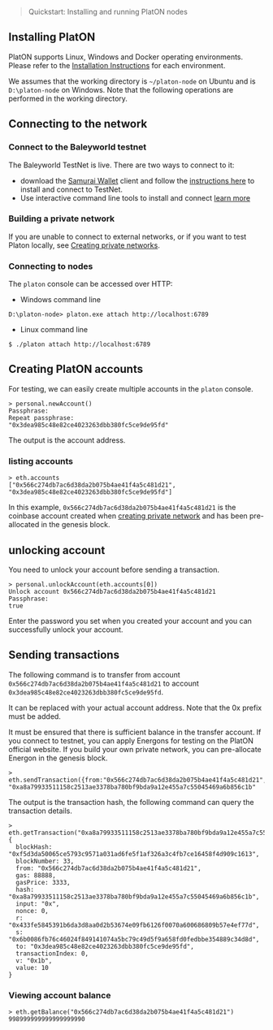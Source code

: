 
> Quickstart: Installing and running PlatON nodes

## Installing PlatON

PlatON supports Linux, Windows and Docker operating environments. Please refer to the [Installation Instructions](en-us/basics/[English]-Installation-Instructions) for each environment.

We assumes that the working directory is `~/platon-node` on Ubuntu and is `D:\platon-node` on Windows. Note that the following operations are performed in the working directory.

## Connecting to the network

### Connect to the Baleyworld testnet

The Baleyworld TestNet is live. There are two ways to connect to it:
* download the [Samurai Wallet](https://download.platon.network/0.3/samurai-windows-x86_64-0.3.0.zip) client and follow the [instructions here](en-us/user-interfaces/[English]-Samurai-Wallet) to install and connect to TestNet.
* Use interactive command line tools to install and connect [learn more](en-us/user-interfaces/cmd-line-interface/_javascript-console)

### Building a private network

If you are unable to connect to external networks, or if you want to test Platon locally, see [Creating private networks](en-us/basics/[English]-Private-Networks).

### Connecting to nodes

The `platon` console can be accessed over HTTP:
- Windows command line


```
D:\platon-node> platon.exe attach http://localhost:6789
```

- Linux command line

```
$ ./platon attach http://localhost:6789
```

## Creating PlatON accounts
For testing, we can easily create multiple accounts in the `platon` console.

```
> personal.newAccount()
Passphrase: 
Repeat passphrase: 
"0x3dea985c48e82ce4023263dbb380fc5ce9de95fd"
```
The output is the account address.

### listing accounts

```
> eth.accounts
["0x566c274db7ac6d38da2b075b4ae41f4a5c481d21", "0x3dea985c48e82ce4023263dbb380fc5ce9de95fd"]
```
In this example, `0x566c274db7ac6d38da2b075b4ae41f4a5c481d21` is the coinbase account created when [creating private network](en-us/basics/[English]-Private-Networks) and has been pre-allocated in the genesis block.

## unlocking account

You need to unlock your account before sending a transaction.

```
> personal.unlockAccount(eth.accounts[0])
Unlock account 0x566c274db7ac6d38da2b075b4ae41f4a5c481d21
Passphrase: 
true
```
Enter the password you set when you created your account and you can successfully unlock your account.

## Sending transactions

The following command is to transfer from account `0x566c274db7ac6d38da2b075b4ae41f4a5c481d21` to account `0x3dea985c48e82ce4023263dbb380fc5ce9de95fd`.

It can be replaced with your actual account address. Note that the 0x prefix must be added.

It must be ensured that there is sufficient balance in the transfer account. If you connect to testnet, you can apply Energons for testing on the PlatON official website. If you build your own private network, you can pre-allocate Energon in the genesis block.

```
> eth.sendTransaction({from:"0x566c274db7ac6d38da2b075b4ae41f4a5c481d21",to:"0x3dea985c48e82ce4023263dbb380fc5ce9de95fd",value:10,gas:88888,gasPrice:3333})
"0xa8a79933511158c2513ae3378ba780bf9bda9a12e455a7c55045469a6b856c1b"
```

The output is the transaction hash, the following command can query the transaction details.

```
> eth.getTransaction("0xa8a79933511158c2513ae3378ba780bf9bda9a12e455a7c55045469a6b856c1b")
{
  blockHash: "0xf5d3da50065ce5793c9571a031ad6fe5f1af326a3c4fb7ce16458f4d909c1613",
  blockNumber: 33,
  from: "0x566c274db7ac6d38da2b075b4ae41f4a5c481d21",
  gas: 88888,
  gasPrice: 3333,
  hash: "0xa8a79933511158c2513ae3378ba780bf9bda9a12e455a7c55045469a6b856c1b",
  input: "0x",
  nonce: 0,
  r: "0x433fe5845391b6da3d8aa0d2b53674e09fb6126f0070a600686809b57e4ef77d",
  s: "0x6b0086fb76c46024f849141074a5bc79c49d5f9a658fd0fedbbe354889c34d8d",
  to: "0x3dea985c48e82ce4023263dbb380fc5ce9de95fd",
  transactionIndex: 0,
  v: "0x1b",
  value: 10
}
```

### Viewing account balance

```
> eth.getBalance("0x566c274db7ac6d38da2b075b4ae41f4a5c481d21")
998999999999999999990
```
